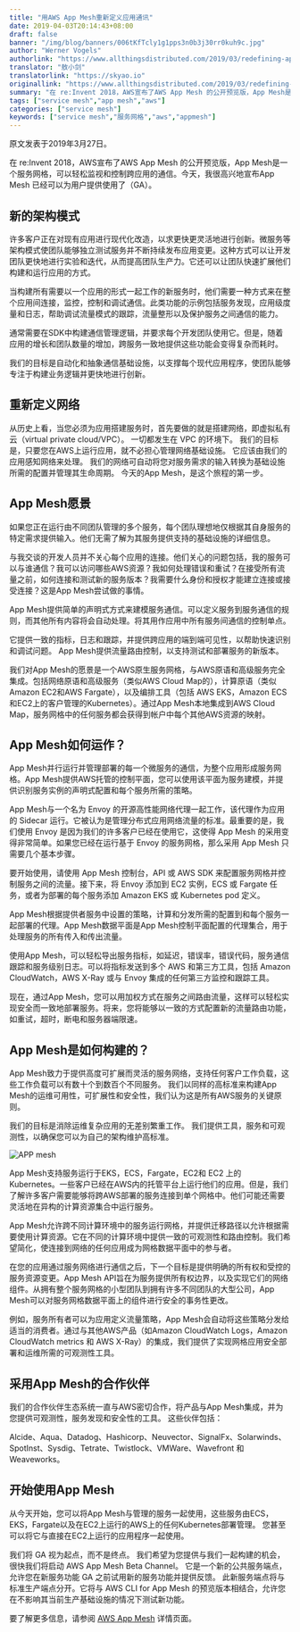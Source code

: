 ```yaml
---
title: "用AWS App Mesh重新定义应用通讯"
date: 2019-04-03T20:14:43+08:00
draft: false
banner: "/img/blog/banners/006tKfTcly1g1pps3n0b3j30rr0kuh9c.jpg"
author: "Werner Vogels"
authorlink: "https://www.allthingsdistributed.com/2019/03/redefining-application-communications-with-aws-app-mesh.html"
translator: "敖小剑"
translatorlink: "https://skyao.io"
originallink: "https://www.allthingsdistributed.com/2019/03/redefining-application-communications-with-aws-app-mesh.html"
summary: "在 re:Invent 2018，AWS宣布了AWS App Mesh 的公开预览版，App Mesh是一个服务网格，可以轻松监视和控制跨应用的通信。今天，我很高兴地宣布App Mesh 已经可以为用户提供使用了（GA）。"
tags: ["service mesh","app mesh","aws"]
categories: ["service mesh"]
keywords: ["service mesh","服务网格","aws","appmesh"]
---
```


原文发表于2019年3月27日。

在 re:Invent 2018，AWS宣布了AWS App Mesh 的公开预览版，App Mesh是一个服务网格，可以轻松监视和控制跨应用的通信。今天，我很高兴地宣布App Mesh 已经可以为用户提供使用了（GA）。

## 新的架构模式

许多客户正在对现有应用进行现代化改造，以求更快更灵活地进行创新。微服务等架构模式使团队能够独立测试服务并不断持续发布应用变更。这种方式可以让开发团队更快地进行实验和迭代，从而提高团队生产力。它还可以让团队快速扩展他们构建和运行应用的方式。

当构建所有需要以一个应用的形式一起工作的新服务时，他们需要一种方式来在整个应用间连接，监控，控制和调试通信。此类功能的示例包括服务发现，应用级度量和日志，帮助调试流量模式的跟踪，流量整形以及保护服务之间通信的能力。

通常需要在SDK中构建通信管理逻辑，并要求每个开发团队使用它。但是，随着应用的增长和团队数量的增加，跨服务一致地提供这些功能会变得复杂而耗时。

我们的目标是自动化和抽象通信基础设施，以支撑每个现代应用程序，使团队能够专注于构建业务逻辑并更快地进行创新。

## 重新定义网络

从历史上看，当您必须为应用搭建服务时，首先要做的就是搭建网络，即虚拟私有云（virtual private cloud/VPC）。 一切都发生在 VPC 的环境下。 我们的目标是，只要您在AWS上运行应用，就不必担心管理网络基础设施。 它应该由我们的应用感知网络来处理。 我们的网络可自动将您对服务需求的输入转换为基础设施所需的配置并管理其生命周期。 今天的App Mesh，是这个旅程的第一步。

## App Mesh愿景

如果您正在运行由不同团队管理的多个服务，每个团队理想地仅根据其自身服务的特定需求提供输入。他们无需了解为其服务提供支持的基础设施的详细信息。

与我交谈的开发人员并不关心每个应用的连接。他们关心的问题包括，我的服务可以与谁通信？我可以访问哪些AWS资源？我如何处理错误和重试？在接受所有流量之前，如何连接和测试新的服务版本？我需要什么身份和授权才能建立连接或接受连接？这是App Mesh尝试做的事情。

App Mesh提供简单的声明式方式来建模服务通信。可以定义服务到服务通信的规则，而其他所有内容将会自动处理。将其用作应用中所有服务间通信的控制单点。

它提供一致的指标，日志和跟踪，并提供跨应用的端到端可见性，以帮助快速识别和调试问题。 App Mesh提供流量路由控制，以支持测试和部署服务的新版本。

我们对App Mesh的愿景是一个AWS原生服务网格，与AWS原语和高级服务完全集成。包括网络原语和高级服务（类似AWS Cloud Map的），计算原语（类似Amazon EC2和AWS Fargate），以及编排工具（包括 AWS EKS，Amazon ECS和EC2上的客户管理的Kubernetes）。通过App Mesh本地集成到AWS Cloud Map，服务网格中的任何服务都会获得到帐户中每个其他AWS资源的映射。

## App Mesh如何运作？

App Mesh并行运行并管理部署的每一个微服务的通信，为整个应用形成服务网格。App Mesh提供AWS托管的控制平面，您可以使用该平面为服务建模，并提供识别服务实例的声明式配置和每个服务所需的策略。

App Mesh与一个名为 Envoy 的开源高性能网络代理一起工作，该代理作为应用的 Sidecar 运行。它被认为是管理分布式应用网络流量的标准。最重要的是，我们使用 Envoy 是因为我们的许多客户已经在使用它，这使得 App Mesh 的采用变得非常简单。如果您已经在运行基于 Envoy 的服务网格，那么采用 App Mesh 只需要几个基本步骤。

要开始使用，请使用 App Mesh 控制台，API 或 AWS SDK 来配置服务网格并控制服务之间的流量。接下来，将 Envoy 添加到 EC2 实例，ECS 或 Fargate 任务，或者为部署的每个服务添加 Amazon EKS 或 Kubernetes pod 定义。

App Mesh根据提供者服务中设置的策略，计算和分发所需的配置到和每个服务一起部署的代理。App Mesh数据平面是App Mesh控制平面配置的代理集合，用于处理服务的所有传入和传出流量。

使用App Mesh，可以轻松导出服务指标，如延迟，错误率，错误代码，服务通信跟踪和服务级别日志。可以将指标发送到多个 AWS 和第三方工具，包括 Amazon CloudWatch，AWS X-Ray 或与 Envoy 集成的任何第三方监控和跟踪工具。

现在，通过App Mesh，您可以用加权方式在服务之间路由流量，这样可以轻松实现安全而一致地部署服务。将来，您将能够以一致的方式配置新的流量路由功能，如重试，超时，断电和服务器端限速。

## App Mesh是如何构建的？

App Mesh致力于提供高度可扩展而灵活的服务网络，支持任何客户工作负载，这些工作负载可以有数十个到数百个不同服务。 我们以同样的高标准来构建App Mesh的运维可用性，可扩展性和安全性，我们认为这是所有AWS服务的关键原则。

我们的目标是消除运维复杂应用的无差别繁重工作。 我们提供工具，服务和可观测性，以确保您可以为自己的架构维护高标准。

![APP mesh](https://raw.githubusercontent.com/servicemesher/website/master/content/blog/redefining-application-communications-with-aws-app-mesh/006tKfTcly1g1ppp5q23aj30oz0dnwgb.jpg)

App Mesh支持服务运行于EKS，ECS，Fargate，EC2和 EC2 上的 Kubernetes。一些客户已经在AWS内的托管平台上运行他们的应用。但是，我们了解许多客户需要能够将跨AWS部署的服务连接到单个网格中。他们可能还需要灵活地在异构的计算资源集合中运行服务。

App Mesh允许跨不同计算环境中的服务运行网格，并提供迁移路径以允许根据需要使用计算资源。它在不同的计算环境中提供一致的可观测性和路由控制。我们希望简化，使连接到网络的任何应用成为网格数据平面中的参与者。

在您的应用通过服务网络进行通信之后，下一个目标是提供明确的所有权和受控的服务资源变更。App Mesh API旨在为服务提供所有权边界，以及实现它们的网络组件。从拥有整个服务网格的小型团队到拥有许多不同团队的大型公司，App Mesh可以对服务网格数据平面上的组件进行安全的事务性更改。

例如，服务所有者可以为应用定义流量策略，App Mesh会自动将这些策略分发给适当的消费者。通过与其他AWS产品（如Amazon CloudWatch Logs，Amazon CloudWatch metrics 和 AWS X-Ray）的集成，我们提供了实现网格应用安全部署和运维所需的可观测性工具。

## 采用App Mesh的合作伙伴

我们的合作伙伴生态系统一直与AWS密切合作，将产品与App Mesh集成，并为您提供可观测性，服务发现和安全性的工具。 这些伙伴包括：

Alcide、Aqua、Datadog、Hashicorp、Neuvector、SignalFx、Solarwinds、SpotInst、Sysdig、Tetrate、Twistlock、VMWare、Wavefront 和 Weaveworks。

## 开始使用App Mesh

从今天开始，您可以将App Mesh与管理的服务一起使用，这些服务由ECS，EKS，Fargate以及在EC2上运行的AWS上的任何Kubernetes部署管理。 您甚至可以将它与直接在EC2上运行的应用程序一起使用。

我们将 GA 视为起点，而不是终点。 我们希望为您提供与我们一起构建的机会，很快我们将启动 AWS App Mesh Beta Channel。 它是一个新的公共服务端点，允许您在新服务功能 GA 之前试用新的服务功能并提供反馈。 此新服务端点将与标准生产端点分开。它将与 AWS CLI for App Mesh 的预览版本相结合，允许您在不影响其当前生产基础设施的情况下测试新功能。

要了解更多信息，请参阅 [AWS App Mesh](https://www.allthingsdistributed.com/2019/03/redefining-application-communications-with-aws-app-mesh.html) 详情页面。
